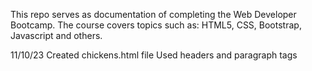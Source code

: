 This repo serves as documentation of completing the Web Developer Bootcamp. The course covers topics such as: HTML5, CSS, Bootstrap, Javascript and others. 

11/10/23 
Created chickens.html file
Used headers and paragraph tags

